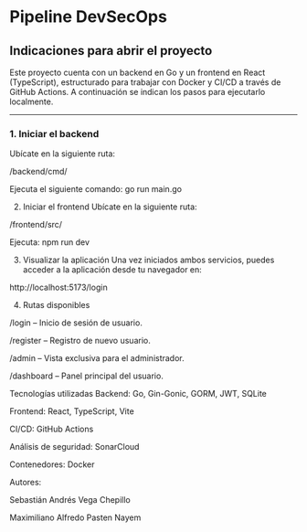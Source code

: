 # Pipeline DevSecOps

## Indicaciones para abrir el proyecto

Este proyecto cuenta con un backend en Go y un frontend en React (TypeScript), estructurado para trabajar con Docker y CI/CD a través de GitHub Actions. A continuación se indican los pasos para ejecutarlo localmente.

---

### 1. Iniciar el backend

Ubícate en la siguiente ruta:

/backend/cmd/

Ejecuta el siguiente comando:
go run main.go



2. Iniciar el frontend
Ubícate en la siguiente ruta:

/frontend/src/

Ejecuta:
npm run dev



3. Visualizar la aplicación
Una vez iniciados ambos servicios, puedes acceder a la aplicación desde tu navegador en:


http://localhost:5173/login



4. Rutas disponibles
   
/login – Inicio de sesión de usuario.

/register – Registro de nuevo usuario.

/admin – Vista exclusiva para el administrador.

/dashboard – Panel principal del usuario.




Tecnologías utilizadas
Backend: Go, Gin-Gonic, GORM, JWT, SQLite

Frontend: React, TypeScript, Vite

CI/CD: GitHub Actions

Análisis de seguridad: SonarCloud

Contenedores: Docker



Autores:

Sebastián Andrés Vega Chepillo

Maximiliano Alfredo Pasten Nayem
